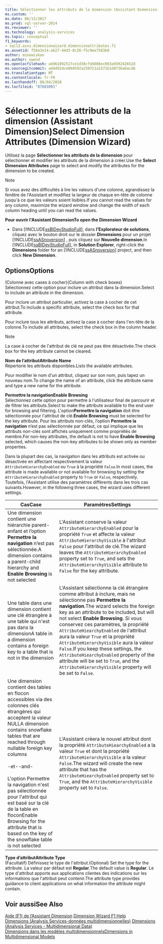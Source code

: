 ```yaml
---
title: Sélectionner les attributs de la dimension (Assistant Dimension) | Microsoft Docs
ms.custom: ''
ms.date: 06/13/2017
ms.prod: sql-server-2014
ms.reviewer: ''
ms.technology: analysis-services
ms.topic: conceptual
f1_keywords:
- sql12.asvs.dimensionwizard.dimensionattributes.f1
ms.assetid: f58a3e14-ab27-44d3-8c26-f5c9ee7583b0
author: minewiskan
ms.author: owend
ms.openlocfilehash: a4961092517ce1d38cfd4086ec083a939242652d
ms.sourcegitcommit: ad4d92dce894592a259721a1571b1d8736abacdb
ms.translationtype: MT
ms.contentlocale: fr-FR
ms.lasthandoff: 08/04/2020
ms.locfileid: "87603091"
---
```

# <a name="select-dimension-attributes-dimension-wizard"></a><span data-ttu-id="8b25d-102">Sélectionner les attributs de la dimension (Assistant Dimension)</span><span class="sxs-lookup"><span data-stu-id="8b25d-102">Select Dimension Attributes (Dimension Wizard)</span></span>
  <span data-ttu-id="8b25d-103">Utilisez la page **Sélectionner les attributs de la dimension** pour sélectionner et modifier les attributs de la dimension à créer.</span><span class="sxs-lookup"><span data-stu-id="8b25d-103">Use the **Select Dimension Attributes** page to select and modify the attributes for the dimension to be created.</span></span>  
  
> [!NOTE]  
>  <span data-ttu-id="8b25d-104">Si vous avez des difficultés à lire les valeurs d'une colonne, agrandissez la fenêtre de l'Assistant et modifiez la largeur de chaque en-tête de colonne jusqu'à ce que les valeurs soient lisibles.</span><span class="sxs-lookup"><span data-stu-id="8b25d-104">If you cannot read the values for any column, maximize the wizard window and change the width of each column heading until you can read the values.</span></span>  
  
 <span data-ttu-id="8b25d-105">**Pour ouvrir l'Assistant Dimension**</span><span class="sxs-lookup"><span data-stu-id="8b25d-105">**To open the Dimension Wizard**</span></span>  
  
-   <span data-ttu-id="8b25d-106">Dans [!INCLUDE[ssBIDevStudioFull](../includes/ssbidevstudiofull-md.md)], dans **l’Explorateur de solutions**, cliquez avec le bouton droit sur le dossier **Dimensions** pour un projet [!INCLUDE[ssASnoversion](../includes/ssasnoversion-md.md)] , puis cliquez sur **Nouvelle dimension**.</span><span class="sxs-lookup"><span data-stu-id="8b25d-106">In [!INCLUDE[ssBIDevStudioFull](../includes/ssbidevstudiofull-md.md)], in **Solution Explorer**, right-click the **Dimensions** folder for an [!INCLUDE[ssASnoversion](../includes/ssasnoversion-md.md)] project, and then click **New Dimension**.</span></span>  
  
## <a name="options"></a><span data-ttu-id="8b25d-107">Options</span><span class="sxs-lookup"><span data-stu-id="8b25d-107">Options</span></span>  
 <span data-ttu-id="8b25d-108">(Colonne avec cases à cocher)</span><span class="sxs-lookup"><span data-stu-id="8b25d-108">(Column with check boxes)</span></span>  
 <span data-ttu-id="8b25d-109">Sélectionnez cette option pour inclure un attribut dans la dimension.</span><span class="sxs-lookup"><span data-stu-id="8b25d-109">Select to include an attribute in the dimension.</span></span>  
  
 <span data-ttu-id="8b25d-110">Pour inclure un attribut particulier, activez la case à cocher de cet attribut.</span><span class="sxs-lookup"><span data-stu-id="8b25d-110">To include a specific attribute, select the check box for that attribute.</span></span>  
  
 <span data-ttu-id="8b25d-111">Pour inclure tous les attributs, activez la case à cocher dans l'en-tête de la colonne.</span><span class="sxs-lookup"><span data-stu-id="8b25d-111">To include all attributes, select the check box in the column header.</span></span>  
  
> [!NOTE]  
>  <span data-ttu-id="8b25d-112">La case à cocher de l'attribut de clé ne peut pas être désactivée.</span><span class="sxs-lookup"><span data-stu-id="8b25d-112">The check box for the key attribute cannot be cleared.</span></span>  
  
 <span data-ttu-id="8b25d-113">**Nom de l’attribut**</span><span class="sxs-lookup"><span data-stu-id="8b25d-113">**Attribute Name**</span></span>  
 <span data-ttu-id="8b25d-114">Répertorie les attributs disponibles.</span><span class="sxs-lookup"><span data-stu-id="8b25d-114">Lists the available attributes.</span></span>  
  
 <span data-ttu-id="8b25d-115">Pour modifier le nom d'un attribut, cliquez sur son nom, puis tapez un nouveau nom.</span><span class="sxs-lookup"><span data-stu-id="8b25d-115">To change the name of an attribute, click the attribute name and type a new name for the attribute.</span></span>  
  
 <span data-ttu-id="8b25d-116">**Permettre la navigation**</span><span class="sxs-lookup"><span data-stu-id="8b25d-116">**Enable Browsing**</span></span>  
 <span data-ttu-id="8b25d-117">Sélectionnez cette option pour permettre à l'utilisateur final de parcourir et de filtrer les attributs.</span><span class="sxs-lookup"><span data-stu-id="8b25d-117">Select to make the attribute available to the end user for browsing and filtering.</span></span> <span data-ttu-id="8b25d-118">L'option**Permettre la navigation** doit être sélectionnée pour l'attribut de clé.</span><span class="sxs-lookup"><span data-stu-id="8b25d-118">**Enable Browsing** must be selected for the key attribute.</span></span> <span data-ttu-id="8b25d-119">Pour les attributs non-clés, l’option **Permettre la navigation** n’est pas sélectionnée par défaut, ce qui implique que les attributs non-clés sont affichés uniquement comme propriétés de membre.</span><span class="sxs-lookup"><span data-stu-id="8b25d-119">For non-key attributes, the default is not to have **Enable Browsing** selected, which causes the non-key attributes to be shown only as member properties.</span></span>  
  
 <span data-ttu-id="8b25d-120">Dans la plupart des cas, la navigation dans les attributs est activée ou désactivée en affectant respectivement la valeur `AttributeHierarchyEnabled` ou `True` à la propriété `False`.</span><span class="sxs-lookup"><span data-stu-id="8b25d-120">In most cases, the attribute is made available or not available for browsing by setting the `AttributeHierarchyEnabled` property to `True` or `False`, respectively.</span></span> <span data-ttu-id="8b25d-121">Toutefois, l'Assistant utilise des paramètres différents dans les trois cas suivants.</span><span class="sxs-lookup"><span data-stu-id="8b25d-121">However, in the following three cases, the wizard uses different settings.</span></span>  
  
|<span data-ttu-id="8b25d-122">Cas</span><span class="sxs-lookup"><span data-stu-id="8b25d-122">Case</span></span>|<span data-ttu-id="8b25d-123">Paramètres</span><span class="sxs-lookup"><span data-stu-id="8b25d-123">Settings</span></span>|  
|----------|--------------|  
|<span data-ttu-id="8b25d-124">Une dimension contient une hiérarchie parent-enfant et l’option **Permettre la navigation** n’est pas sélectionnée.</span><span class="sxs-lookup"><span data-stu-id="8b25d-124">A dimension contains a parent-child hierarchy and **Enable Browsing** is not selected</span></span>|<span data-ttu-id="8b25d-125">L'Assistant conserve la valeur `AttributeHierarchyEnabled` pour la propriété `True` et affecte la valeur `AttributeHierarchyVisible` à l'attribut `False` pour l'attribut de clé.</span><span class="sxs-lookup"><span data-stu-id="8b25d-125">The wizard leaves the `AttributeHierarchyEnabled` property set to `True`, and sets the `AttributeHierarchyVisible` attribute to `False` for the key attribute.</span></span>|  
|<span data-ttu-id="8b25d-126">Une table dans une dimension contient une clé étrangère à une table qui n'est pas dans la dimension</span><span class="sxs-lookup"><span data-stu-id="8b25d-126">A table in a dimension contains a foreign key to a table that is not in the dimension</span></span>|<span data-ttu-id="8b25d-127">L'Assistant sélectionne la clé étrangère comme attribut à inclure, mais ne sélectionne pas **Permettre la navigation**.</span><span class="sxs-lookup"><span data-stu-id="8b25d-127">The wizard selects the foreign key as an attribute to be included, but will not select **Enable Browsing**.</span></span> <span data-ttu-id="8b25d-128">Si vous conservez ces paramètres, la propriété `AttributeHiearchyEnabled` de l'attribut aura la valeur `True` et la propriété `AttributeHierarchyVisible` aura la valeur `False`.</span><span class="sxs-lookup"><span data-stu-id="8b25d-128">If you keep these settings, the `AttributeHiearchyEnabled` property of the attribute will be set to `True`, and the `AttributeHierarchyVisible` property will be set to `False`.</span></span>|  
|<span data-ttu-id="8b25d-129">Une dimension contient des tables en flocon accessibles via des colonnes clés étrangères qui acceptent la valeur NULL</span><span class="sxs-lookup"><span data-stu-id="8b25d-129">A dimension contains snowflake tables that are reached through nullable foreign key columns</span></span><br /><br /> <span data-ttu-id="8b25d-130">-et-</span><span class="sxs-lookup"><span data-stu-id="8b25d-130">-and-</span></span><br /><br /> <span data-ttu-id="8b25d-131">L'option Permettre la navigation n'est pas sélectionnée pour l'attribut qui est basé sur la clé de la table en flocon</span><span class="sxs-lookup"><span data-stu-id="8b25d-131">Enable Browsing for the attribute that is based on the key of the snowflake table is not selected</span></span>|<span data-ttu-id="8b25d-132">L'Assistant créera le nouvel attribut dont la propriété `AttributeHiearchyEnabled` a la valeur `True` et dont la propriété `AttributeHierarchyVisible` a la valeur `False`.</span><span class="sxs-lookup"><span data-stu-id="8b25d-132">The wizard will create the new attribute that has the `AttributeHiearchyEnabled` property set to `True`, and the `AttributeHierarchyVisible` property set to `False`.</span></span>|  
  
 <span data-ttu-id="8b25d-133">**Type d’attribut**</span><span class="sxs-lookup"><span data-stu-id="8b25d-133">**Attribute Type**</span></span>  
 <span data-ttu-id="8b25d-134">(Facultatif) Définissez le type de l'attribut.</span><span class="sxs-lookup"><span data-stu-id="8b25d-134">(Optional) Set the type for the attribute.</span></span> <span data-ttu-id="8b25d-135">La valeur par défaut est **Regular**.</span><span class="sxs-lookup"><span data-stu-id="8b25d-135">The default value is **Regular**.</span></span> <span data-ttu-id="8b25d-136">Le type d'attribut apporte aux applications clientes des indications sur les informations que l'attribut peut contenir.</span><span class="sxs-lookup"><span data-stu-id="8b25d-136">The attribute type provides guidance to client applications on what information the attribute might contain.</span></span>  
  
## <a name="see-also"></a><span data-ttu-id="8b25d-137">Voir aussi</span><span class="sxs-lookup"><span data-stu-id="8b25d-137">See Also</span></span>  
 <span data-ttu-id="8b25d-138">[Aide (F1) de l’Assistant Dimension](dimension-wizard-f1-help.md) </span><span class="sxs-lookup"><span data-stu-id="8b25d-138">[Dimension Wizard F1 Help](dimension-wizard-f1-help.md) </span></span>  
 <span data-ttu-id="8b25d-139">[Dimensions &#40;Analysis Services-données multidimensionnelles&#41;](multidimensional-models-olap-logical-dimension-objects/dimensions-analysis-services-multidimensional-data.md) </span><span class="sxs-lookup"><span data-stu-id="8b25d-139">[Dimensions &#40;Analysis Services - Multidimensional Data&#41;](multidimensional-models-olap-logical-dimension-objects/dimensions-analysis-services-multidimensional-data.md) </span></span>  
 [<span data-ttu-id="8b25d-140">Dimensions dans les modèles multidimensionnels</span><span class="sxs-lookup"><span data-stu-id="8b25d-140">Dimensions in Multidimensional Models</span></span>](multidimensional-models/dimensions-in-multidimensional-models.md)  
  
  
